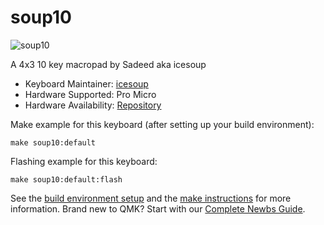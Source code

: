 # soup10

![soup10](https://i.imgur.com/YIMB3kK.jpg)

A 4x3 10 key macropad by Sadeed aka icesoup

* Keyboard Maintainer: [icesoup](https://github.com/Sadeeed)
* Hardware Supported: Pro Micro
* Hardware Availability: [Repository](https://github.com/Sadeeed/Soup10)

Make example for this keyboard (after setting up your build environment):

    make soup10:default

Flashing example for this keyboard:

    make soup10:default:flash

See the [build environment setup](https://docs.qmk.fm/#/getting_started_build_tools) and the [make instructions](https://docs.qmk.fm/#/getting_started_make_guide) for more information. Brand new to QMK? Start with our [Complete Newbs Guide](https://docs.qmk.fm/#/newbs).
